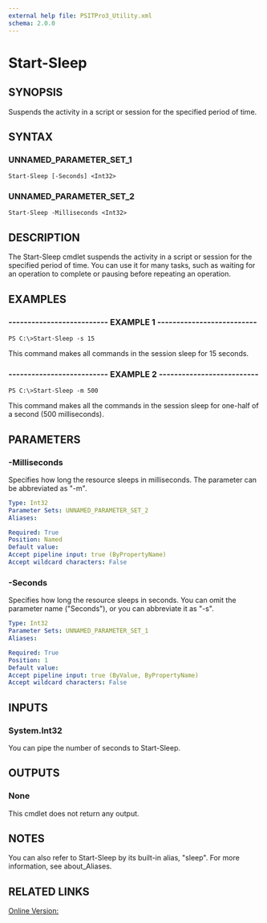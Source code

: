 ```yaml
---
external help file: PSITPro3_Utility.xml
schema: 2.0.0
---
```


# Start-Sleep
## SYNOPSIS
Suspends the activity in a script or session for the specified period of time.

## SYNTAX

### UNNAMED_PARAMETER_SET_1
```
Start-Sleep [-Seconds] <Int32>
```

### UNNAMED_PARAMETER_SET_2
```
Start-Sleep -Milliseconds <Int32>
```

## DESCRIPTION
The Start-Sleep cmdlet suspends the activity in a script or session for the specified period of time.
You can use it for many tasks, such as waiting for an operation to complete or pausing before repeating an operation.

## EXAMPLES

### -------------------------- EXAMPLE 1 --------------------------
```
PS C:\>Start-Sleep -s 15
```

This command makes all commands in the session sleep for 15 seconds.

### -------------------------- EXAMPLE 2 --------------------------
```
PS C:\>Start-Sleep -m 500
```

This command makes all the commands in the session sleep for one-half of a second \(500 milliseconds\).

## PARAMETERS

### -Milliseconds
Specifies how long the resource sleeps in milliseconds.
The parameter can be abbreviated as "-m".

```yaml
Type: Int32
Parameter Sets: UNNAMED_PARAMETER_SET_2
Aliases: 

Required: True
Position: Named
Default value: 
Accept pipeline input: true (ByPropertyName)
Accept wildcard characters: False
```

### -Seconds
Specifies how long the resource sleeps in seconds.
You can omit the parameter name \("Seconds"\), or you can abbreviate it as "-s".

```yaml
Type: Int32
Parameter Sets: UNNAMED_PARAMETER_SET_1
Aliases: 

Required: True
Position: 1
Default value: 
Accept pipeline input: true (ByValue, ByPropertyName)
Accept wildcard characters: False
```

## INPUTS

### System.Int32
You can pipe the number of seconds to Start-Sleep.

## OUTPUTS

### None
This cmdlet does not return any output.

## NOTES
You can also refer to Start-Sleep by its built-in alias, "sleep".
For more information, see about_Aliases.

## RELATED LINKS

[Online Version:](http://go.microsoft.com/fwlink/?LinkID=113407)


